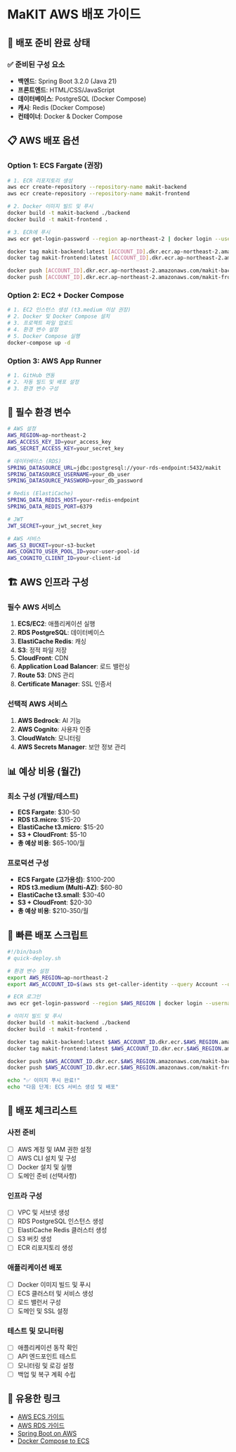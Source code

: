 # MaKIT AWS 배포 가이드

## 🚀 배포 준비 완료 상태

### ✅ 준비된 구성 요소
- **백엔드**: Spring Boot 3.2.0 (Java 21)
- **프론트엔드**: HTML/CSS/JavaScript
- **데이터베이스**: PostgreSQL (Docker Compose)
- **캐시**: Redis (Docker Compose)
- **컨테이너**: Docker & Docker Compose

## 📋 AWS 배포 옵션

### Option 1: ECS Fargate (권장)
```bash
# 1. ECR 리포지토리 생성
aws ecr create-repository --repository-name makit-backend
aws ecr create-repository --repository-name makit-frontend

# 2. Docker 이미지 빌드 및 푸시
docker build -t makit-backend ./backend
docker build -t makit-frontend .

# 3. ECR에 푸시
aws ecr get-login-password --region ap-northeast-2 | docker login --username AWS --password-stdin [ACCOUNT_ID].dkr.ecr.ap-northeast-2.amazonaws.com

docker tag makit-backend:latest [ACCOUNT_ID].dkr.ecr.ap-northeast-2.amazonaws.com/makit-backend:latest
docker tag makit-frontend:latest [ACCOUNT_ID].dkr.ecr.ap-northeast-2.amazonaws.com/makit-frontend:latest

docker push [ACCOUNT_ID].dkr.ecr.ap-northeast-2.amazonaws.com/makit-backend:latest
docker push [ACCOUNT_ID].dkr.ecr.ap-northeast-2.amazonaws.com/makit-frontend:latest
```

### Option 2: EC2 + Docker Compose
```bash
# 1. EC2 인스턴스 생성 (t3.medium 이상 권장)
# 2. Docker 및 Docker Compose 설치
# 3. 프로젝트 파일 업로드
# 4. 환경 변수 설정
# 5. Docker Compose 실행
docker-compose up -d
```

### Option 3: AWS App Runner
```bash
# 1. GitHub 연동
# 2. 자동 빌드 및 배포 설정
# 3. 환경 변수 구성
```

## 🔧 필수 환경 변수

```bash
# AWS 설정
AWS_REGION=ap-northeast-2
AWS_ACCESS_KEY_ID=your_access_key
AWS_SECRET_ACCESS_KEY=your_secret_key

# 데이터베이스 (RDS)
SPRING_DATASOURCE_URL=jdbc:postgresql://your-rds-endpoint:5432/makit
SPRING_DATASOURCE_USERNAME=your_db_user
SPRING_DATASOURCE_PASSWORD=your_db_password

# Redis (ElastiCache)
SPRING_DATA_REDIS_HOST=your-redis-endpoint
SPRING_DATA_REDIS_PORT=6379

# JWT
JWT_SECRET=your_jwt_secret_key

# AWS 서비스
AWS_S3_BUCKET=your-s3-bucket
AWS_COGNITO_USER_POOL_ID=your-user-pool-id
AWS_COGNITO_CLIENT_ID=your-client-id
```

## 🏗️ AWS 인프라 구성

### 필수 AWS 서비스
1. **ECS/EC2**: 애플리케이션 실행
2. **RDS PostgreSQL**: 데이터베이스
3. **ElastiCache Redis**: 캐싱
4. **S3**: 정적 파일 저장
5. **CloudFront**: CDN
6. **Application Load Balancer**: 로드 밸런싱
7. **Route 53**: DNS 관리
8. **Certificate Manager**: SSL 인증서

### 선택적 AWS 서비스
1. **AWS Bedrock**: AI 기능
2. **AWS Cognito**: 사용자 인증
3. **CloudWatch**: 모니터링
4. **AWS Secrets Manager**: 보안 정보 관리

## 📊 예상 비용 (월간)

### 최소 구성 (개발/테스트)
- **ECS Fargate**: $30-50
- **RDS t3.micro**: $15-20
- **ElastiCache t3.micro**: $15-20
- **S3 + CloudFront**: $5-10
- **총 예상 비용**: $65-100/월

### 프로덕션 구성
- **ECS Fargate (고가용성)**: $100-200
- **RDS t3.medium (Multi-AZ)**: $60-80
- **ElastiCache t3.small**: $30-40
- **S3 + CloudFront**: $20-30
- **총 예상 비용**: $210-350/월

## 🚀 빠른 배포 스크립트

```bash
#!/bin/bash
# quick-deploy.sh

# 환경 변수 설정
export AWS_REGION=ap-northeast-2
export AWS_ACCOUNT_ID=$(aws sts get-caller-identity --query Account --output text)

# ECR 로그인
aws ecr get-login-password --region $AWS_REGION | docker login --username AWS --password-stdin $AWS_ACCOUNT_ID.dkr.ecr.$AWS_REGION.amazonaws.com

# 이미지 빌드 및 푸시
docker build -t makit-backend ./backend
docker build -t makit-frontend .

docker tag makit-backend:latest $AWS_ACCOUNT_ID.dkr.ecr.$AWS_REGION.amazonaws.com/makit-backend:latest
docker tag makit-frontend:latest $AWS_ACCOUNT_ID.dkr.ecr.$AWS_REGION.amazonaws.com/makit-frontend:latest

docker push $AWS_ACCOUNT_ID.dkr.ecr.$AWS_REGION.amazonaws.com/makit-backend:latest
docker push $AWS_ACCOUNT_ID.dkr.ecr.$AWS_REGION.amazonaws.com/makit-frontend:latest

echo "✅ 이미지 푸시 완료!"
echo "다음 단계: ECS 서비스 생성 및 배포"
```

## 📝 배포 체크리스트

### 사전 준비
- [ ] AWS 계정 및 IAM 권한 설정
- [ ] AWS CLI 설치 및 구성
- [ ] Docker 설치 및 실행
- [ ] 도메인 준비 (선택사항)

### 인프라 구성
- [ ] VPC 및 서브넷 생성
- [ ] RDS PostgreSQL 인스턴스 생성
- [ ] ElastiCache Redis 클러스터 생성
- [ ] S3 버킷 생성
- [ ] ECR 리포지토리 생성

### 애플리케이션 배포
- [ ] Docker 이미지 빌드 및 푸시
- [ ] ECS 클러스터 및 서비스 생성
- [ ] 로드 밸런서 구성
- [ ] 도메인 및 SSL 설정

### 테스트 및 모니터링
- [ ] 애플리케이션 동작 확인
- [ ] API 엔드포인트 테스트
- [ ] 모니터링 및 로깅 설정
- [ ] 백업 및 복구 계획 수립

## 🔗 유용한 링크

- [AWS ECS 가이드](https://docs.aws.amazon.com/ecs/)
- [AWS RDS 가이드](https://docs.aws.amazon.com/rds/)
- [Spring Boot on AWS](https://spring.io/guides/gs/spring-boot-docker/)
- [Docker Compose to ECS](https://docs.docker.com/cloud/ecs-integration/)